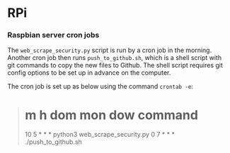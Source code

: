 # RPi
### Raspbian server cron jobs  
  
The `web_scrape_security.py` script is run by a cron job in the morning.  Another cron job then runs `push_to_github.sh`, which is a shell script with git commands to copy the new files to Github.  The shell script requires git config options to be set up in advance on the computer.
  
The cron job is set up as below using the command `crontab -e`:


> # m h  dom mon dow   command
> 10 5 * * * python3 web_scrape_security.py
> 0 7 * * * ./push_to_github.sh
